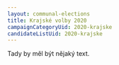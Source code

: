 ```yaml
---
layout: communal-elections
title: Krajské volby 2020
campaignCategoryUid: 2020-krajske
candidateListUid: 2020-krajske
---
```


Tady by měl být nějaký text.

